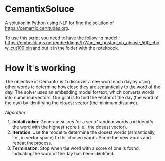 # CemantixSoluce
A solution in Python using NLP for find the solution of https://cemantix.certitudes.org.

To use this script you need to have the following model : https://embeddings.net/embeddings/frWac_no_postag_no_phrase_500_cbow_cut100.bin and put it in the folder with the notekbook.

# How it's working

The objective of Cemantix is to discover a new word each day by using other words to determine how close they are semantically to the word of the day. The solver uses an embedding model for text, which converts words into numerical vectors. Our goal is to find the vector of the day (the word of the day) by identifying the closest vector (the minimum distance).

*Algorithm*
1. **Initialization**: Generate scores for a set of random words and identify the word with the highest score (i.e., the closest vector).
2. **Iteration**: Use the model to determine the closest words (semantically, i.e., in vector space) to the chosen words. Score the new words and repeat the process.
3. **Termination**: Stop when the word with a score of one is found, indicating the word of the day has been identified.
